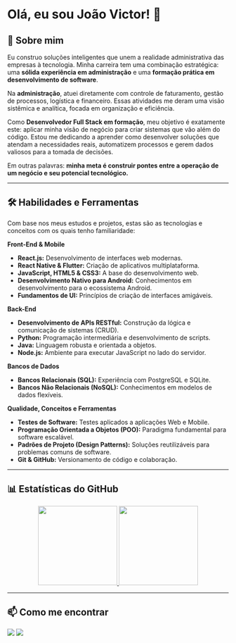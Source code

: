 # Olá, eu sou João Victor! 👋

## 🚀 Sobre mim

Eu construo soluções inteligentes que unem a realidade administrativa das empresas à tecnologia. Minha carreira tem uma combinação estratégica: uma **sólida experiência em administração** e uma **formação prática em desenvolvimento de software**.

Na **administração**, atuei diretamente com controle de faturamento, gestão de processos, logística e financeiro. Essas atividades me deram uma visão sistêmica e analítica, focada em organização e eficiência.

Como **Desenvolvedor Full Stack em formação**, meu objetivo é exatamente este: aplicar minha visão de negócio para criar sistemas que vão além do código. Estou me dedicando a aprender como desenvolver soluções que atendam a necessidades reais, automatizem processos e gerem dados valiosos para a tomada de decisões.

Em outras palavras: **minha meta é construir pontes entre a operação de um negócio e seu potencial tecnológico.**

---

## 🛠️ Habilidades e Ferramentas

Com base nos meus estudos e projetos, estas são as tecnologias e conceitos com os quais tenho familiaridade:

**Front-End & Mobile**
*   **React.js:** Desenvolvimento de interfaces web modernas.
*   **React Native & Flutter:** Criação de aplicativos multiplataforma.
*   **JavaScript, HTML5 & CSS3:** A base do desenvolvimento web.
*   **Desenvolvimento Nativo para Android:** Conhecimentos em desenvolvimento para o ecossistema Android.
*   **Fundamentos de UI:** Princípios de criação de interfaces amigáveis.

**Back-End**
*   **Desenvolvimento de APIs RESTful:** Construção da lógica e comunicação de sistemas (CRUD).
*   **Python:** Programação intermediária e desenvolvimento de scripts.
*   **Java:** Linguagem robusta e orientada a objetos.
*   **Node.js:** Ambiente para executar JavaScript no lado do servidor.

**Bancos de Dados**
*   **Bancos Relacionais (SQL):** Experiência com PostgreSQL e SQLite.
*   **Bancos Não Relacionais (NoSQL):** Conhecimentos em modelos de dados flexíveis.

**Qualidade, Conceitos e Ferramentas**
*   **Testes de Software:** Testes aplicados a aplicações Web e Mobile.
*   **Programação Orientada a Objetos (POO):** Paradigma fundamental para software escalável.
*   **Padrões de Projeto (Design Patterns):** Soluções reutilizáveis para problemas comuns de software.
*   **Git & GitHub:** Versionamento de código e colaboração.

---

## 📊 Estatísticas do GitHub

<p align="center">
  
  <a href="https://github.com/mais1codigo">
    <img height="180em" src="https://github-readme-stats.vercel.app/api?username=seunomedeusuario&show_icons=true&theme=dracula&include_all_commits=true&count_private=true"/>
    <img height="180em" src="https://github-readme-stats.vercel.app/api/top-langs/?username=seunomedeusuario&layout=compact&langs_count=7&theme=dracula"/>
  </a>
</p>

---

## 📫 Como me encontrar

<p align="left">
  <!-- TROQUE COM SEUS DADOS -->
  <a href="mailto:seu-email@exemplo.com" target="_blank"><img src="https://img.shields.io/badge/Email-D14836?style=for-the-badge&logo=gmail&logoColor=white" target="_blank"></a>
  <a href="https://linkedin.com/in/joão-victor-gomes-6b5b50205/" target="_blank"><img src="https://img.shields.io/badge/LinkedIn-0077B5?style=for-the-badge&logo=linkedin&logoColor=white" target="_blank"></a>
</p>
